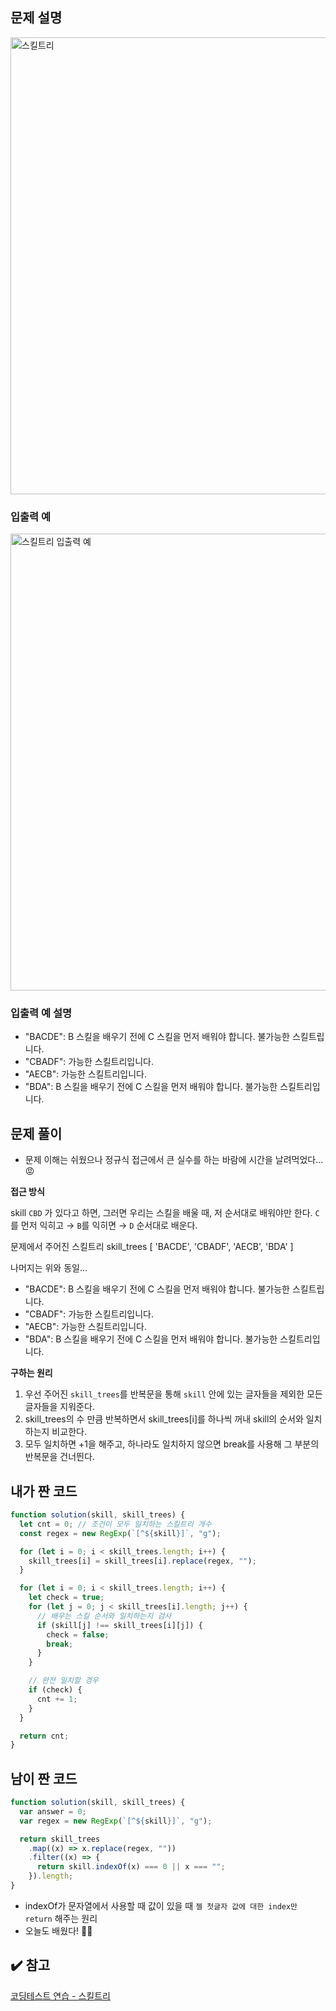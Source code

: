 ## 문제 설명

<img width="731" alt="스킬트리" src="https://user-images.githubusercontent.com/47416686/123655368-de704f00-d869-11eb-9e4f-411d5075bcbe.png">

### 입출력 예

<img width="731" alt="스킬트리 입출력 예" src="https://user-images.githubusercontent.com/47416686/123655359-dca68b80-d869-11eb-9d1d-7d4299d2a57d.png">

### 입출력 예 설명

- "BACDE": B 스킬을 배우기 전에 C 스킬을 먼저 배워야 합니다. 불가능한 스킬트립니다.
- "CBADF": 가능한 스킬트리입니다.
- "AECB": 가능한 스킬트리입니다.
- "BDA": B 스킬을 배우기 전에 C 스킬을 먼저 배워야 합니다. 불가능한 스킬트리입니다.

## 문제 풀이

- 문제 이해는 쉬웠으나 정규식 접근에서 큰 실수를 하는 바람에 시간을 날려먹었다... 😡

**접근 방식**

skill `CBD` 가 있다고 하면,
그러면 우리는 스킬을 배울 때, 저 순서대로 배워야만 한다.
`C`를 먼저 익히고 → `B`를 익히면 → `D` 순서대로 배운다.

문제에서 주어진 스킬트리
skill_trees [ 'BACDE', 'CBADF', 'AECB', 'BDA' ]

나머지는 위와 동일...

- "BACDE": B 스킬을 배우기 전에 C 스킬을 먼저 배워야 합니다. 불가능한 스킬트립니다.
- "CBADF": 가능한 스킬트리입니다.
- "AECB": 가능한 스킬트리입니다.
- "BDA": B 스킬을 배우기 전에 C 스킬을 먼저 배워야 합니다. 불가능한 스킬트리입니다.

**구하는 원리**

1. 우선 주어진 `skill_trees`를 반복문을 통해 `skill` 안에 있는 글자들을 제외한 모든 글자들을 지워준다.
2. skill_trees의 수 만큼 반복하면서 skill_trees[i]를 하나씩 꺼내 skill의 순서와 일치하는지 비교한다.
3. 모두 일치하면 +1을 해주고, 하나라도 일치하지 않으면 break를 사용해 그 부분의 반복문을 건너띈다.

## 내가 짠 코드

```jsx
function solution(skill, skill_trees) {
  let cnt = 0; // 조건이 모두 일치하는 스킬트리 개수
  const regex = new RegExp(`[^${skill}]`, "g");

  for (let i = 0; i < skill_trees.length; i++) {
    skill_trees[i] = skill_trees[i].replace(regex, "");
  }

  for (let i = 0; i < skill_trees.length; i++) {
    let check = true;
    for (let j = 0; j < skill_trees[i].length; j++) {
      // 배우는 스킬 순서와 일치하는지 검사
      if (skill[j] !== skill_trees[i][j]) {
        check = false;
        break;
      }
    }

    // 완전 일치할 경우
    if (check) {
      cnt += 1;
    }
  }

  return cnt;
}
```

## 남이 짠 코드

```jsx
function solution(skill, skill_trees) {
  var answer = 0;
  var regex = new RegExp(`[^${skill}]`, "g");

  return skill_trees
    .map((x) => x.replace(regex, ""))
    .filter((x) => {
      return skill.indexOf(x) === 0 || x === "";
    }).length;
}
```
- indexOf가 문자열에서 사용할 때 값이 있을 때 `젤 첫글자 값에 대한 index만 return` 해주는 원리
- 오늘도 배웠다! 👍🏻

## ✔️ 참고

[코딩테스트 연습 - 스킬트리](https://programmers.co.kr/learn/courses/30/lessons/49993)

